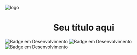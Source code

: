 ![logo](https://github.com/StagiFAM/Stagi/assets/134010018/18772bdd-8d9d-4ab8-8488-0632267001c6)

<h1 align="center"> Seu título aqui </h1>

![Badge em Desenvolvimento](https://img.shields.io/badge/Status-Em%20desenvolvimento-blueviolet)
![Badge em Desenvolvimento](https://img.shields.io/badge/Status-Em%20desenvolvimento-blueviolet)
![Badge em Desenvolvimento](https://img.shields.io/badge/Status-Em%20desenvolvimento-blue)
